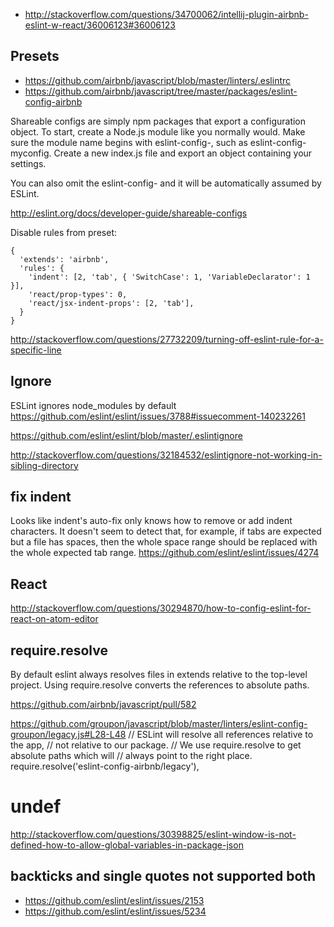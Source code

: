 - http://stackoverflow.com/questions/34700062/intellij-plugin-airbnb-eslint-w-react/36006123#36006123

## Presets

- https://github.com/airbnb/javascript/blob/master/linters/.eslintrc
- https://github.com/airbnb/javascript/tree/master/packages/eslint-config-airbnb

Shareable configs are simply npm packages that export a configuration object. To start, create a Node.js module like you normally would. Make sure the module name begins with eslint-config-, such as eslint-config-myconfig. Create a new index.js file and export an object containing your settings.

You can also omit the eslint-config- and it will be automatically assumed by ESLint.

http://eslint.org/docs/developer-guide/shareable-configs

Disable rules from preset:

```
{
  'extends': 'airbnb',
  'rules': {
    'indent': [2, 'tab', { 'SwitchCase': 1, 'VariableDeclarator': 1 }],
    'react/prop-types': 0,
    'react/jsx-indent-props': [2, 'tab'],
  }
}
```

http://stackoverflow.com/questions/27732209/turning-off-eslint-rule-for-a-specific-line

## Ignore

ESLint ignores node_modules by default https://github.com/eslint/eslint/issues/3788#issuecomment-140232261

https://github.com/eslint/eslint/blob/master/.eslintignore

http://stackoverflow.com/questions/32184532/eslintignore-not-working-in-sibling-directory

## fix indent

Looks like indent's auto-fix only knows how to remove or add indent characters. It doesn't seem to detect that, for example, if tabs are expected but a file has spaces, then the whole space range should be replaced with the whole expected tab range. https://github.com/eslint/eslint/issues/4274

## React

http://stackoverflow.com/questions/30294870/how-to-config-eslint-for-react-on-atom-editor

## require.resolve

By default eslint always resolves files in extends relative to the top-level project. Using require.resolve converts the references to absolute paths.

https://github.com/airbnb/javascript/pull/582

https://github.com/groupon/javascript/blob/master/linters/eslint-config-groupon/legacy.js#L28-L48
// ESLint will resolve all references relative to the app,
// not relative to our package.
// We use require.resolve to get absolute paths which will
// always point to the right place.
require.resolve('eslint-config-airbnb/legacy'),

# undef

http://stackoverflow.com/questions/30398825/eslint-window-is-not-defined-how-to-allow-global-variables-in-package-json

## backticks and single quotes not supported both

- https://github.com/eslint/eslint/issues/2153
- https://github.com/eslint/eslint/issues/5234
